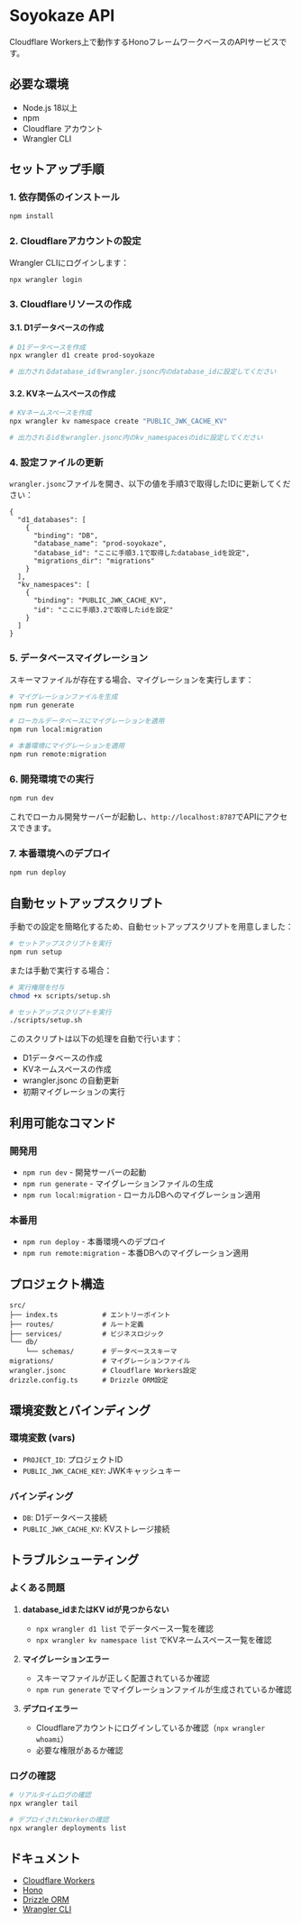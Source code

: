 # Soyokaze API

Cloudflare Workers上で動作するHonoフレームワークベースのAPIサービスです。

## 必要な環境

- Node.js 18以上
- npm
- Cloudflare アカウント
- Wrangler CLI

## セットアップ手順

### 1. 依存関係のインストール

```bash
npm install
```

### 2. Cloudflareアカウントの設定

Wrangler CLIにログインします：

```bash
npx wrangler login
```

### 3. Cloudflareリソースの作成

#### 3.1. D1データベースの作成

```bash
# D1データベースを作成
npx wrangler d1 create prod-soyokaze

# 出力されるdatabase_idをwrangler.jsonc内のdatabase_idに設定してください
```

#### 3.2. KVネームスペースの作成

```bash
# KVネームスペースを作成
npx wrangler kv namespace create "PUBLIC_JWK_CACHE_KV"

# 出力されるidをwrangler.jsonc内のkv_namespacesのidに設定してください
```

### 4. 設定ファイルの更新

`wrangler.jsonc`ファイルを開き、以下の値を手順3で取得したIDに更新してください：

```jsonc
{
  "d1_databases": [
    {
      "binding": "DB",
      "database_name": "prod-soyokaze",
      "database_id": "ここに手順3.1で取得したdatabase_idを設定",
      "migrations_dir": "migrations"
    }
  ],
  "kv_namespaces": [
    {
      "binding": "PUBLIC_JWK_CACHE_KV",
      "id": "ここに手順3.2で取得したidを設定"
    }
  ]
}
```

### 5. データベースマイグレーション

スキーマファイルが存在する場合、マイグレーションを実行します：

```bash
# マイグレーションファイルを生成
npm run generate

# ローカルデータベースにマイグレーションを適用
npm run local:migration

# 本番環境にマイグレーションを適用
npm run remote:migration
```

### 6. 開発環境での実行

```bash
npm run dev
```

これでローカル開発サーバーが起動し、`http://localhost:8787`でAPIにアクセスできます。

### 7. 本番環境へのデプロイ

```bash
npm run deploy
```

## 自動セットアップスクリプト

手動での設定を簡略化するため、自動セットアップスクリプトを用意しました：

```bash
# セットアップスクリプトを実行
npm run setup
```

または手動で実行する場合：

```bash
# 実行権限を付与
chmod +x scripts/setup.sh

# セットアップスクリプトを実行
./scripts/setup.sh
```

このスクリプトは以下の処理を自動で行います：
- D1データベースの作成
- KVネームスペースの作成
- wrangler.jsonc の自動更新
- 初期マイグレーションの実行

## 利用可能なコマンド

### 開発用
- `npm run dev` - 開発サーバーの起動
- `npm run generate` - マイグレーションファイルの生成
- `npm run local:migration` - ローカルDBへのマイグレーション適用

### 本番用
- `npm run deploy` - 本番環境へのデプロイ
- `npm run remote:migration` - 本番DBへのマイグレーション適用

## プロジェクト構造

```
src/
├── index.ts           # エントリーポイント
├── routes/            # ルート定義
├── services/          # ビジネスロジック
└── db/
    └── schemas/       # データベーススキーマ
migrations/            # マイグレーションファイル
wrangler.jsonc         # Cloudflare Workers設定
drizzle.config.ts      # Drizzle ORM設定
```

## 環境変数とバインディング

### 環境変数 (vars)
- `PROJECT_ID`: プロジェクトID
- `PUBLIC_JWK_CACHE_KEY`: JWKキャッシュキー

### バインディング
- `DB`: D1データベース接続
- `PUBLIC_JWK_CACHE_KV`: KVストレージ接続

## トラブルシューティング

### よくある問題

1. **database_idまたはKV idが見つからない**
   - `npx wrangler d1 list` でデータベース一覧を確認
   - `npx wrangler kv namespace list` でKVネームスペース一覧を確認

2. **マイグレーションエラー**
   - スキーマファイルが正しく配置されているか確認
   - `npm run generate` でマイグレーションファイルが生成されているか確認

3. **デプロイエラー**
   - Cloudflareアカウントにログインしているか確認（`npx wrangler whoami`）
   - 必要な権限があるか確認

### ログの確認

```bash
# リアルタイムログの確認
npx wrangler tail

# デプロイされたWorkerの確認
npx wrangler deployments list
```

## ドキュメント

- [Cloudflare Workers](https://developers.cloudflare.com/workers/)
- [Hono](https://hono.dev/)
- [Drizzle ORM](https://orm.drizzle.team/)
- [Wrangler CLI](https://developers.cloudflare.com/workers/wrangler/)